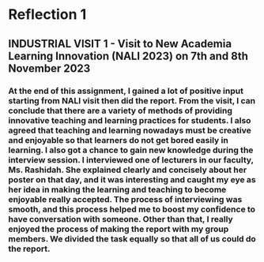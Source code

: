 # Reflection 1
## INDUSTRIAL VISIT 1 - Visit to New Academia Learning Innovation (NALI 2023) on 7th and 8th November 2023
### At the end of this assignment, I gained a lot of positive input starting from NALI visit then did the report. From the visit, I can conclude that there are a variety of methods of providing innovative teaching and learning practices for students. I also agreed that teaching and learning nowadays must be creative and enjoyable so that learners do not get bored easily in learning. I also got a chance to gain new knowledge during the interview session. I interviewed one of lecturers in our faculty, Ms. Rashidah. She explained clearly and concisely about her poster on that day, and it was interesting and caught my eye as her idea in making the learning and teaching to become enjoyable really accepted. The process of interviewing was smooth, and this process helped me to boost my confidence to have conversation with someone. Other than that, I really enjoyed the process of making the report with my group members. We divided the task equally so that all of us could do the report.  
